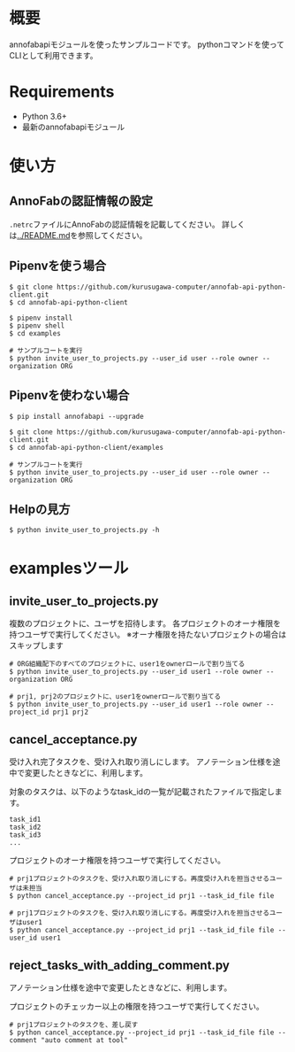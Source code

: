# 概要
annofabapiモジュールを使ったサンプルコードです。
pythonコマンドを使ってCLIとして利用できます。

# Requirements
* Python 3.6+
* 最新のannofabapiモジュール

# 使い方

## AnnoFabの認証情報の設定
`.netrc`ファイルにAnnoFabの認証情報を記載してください。
詳しくは[../README.md](../README.md)を参照してください。

## Pipenvを使う場合

```
$ git clone https://github.com/kurusugawa-computer/annofab-api-python-client.git
$ cd annofab-api-python-client 

$ pipenv install
$ pipenv shell
$ cd examples

# サンプルコートを実行
$ python invite_user_to_projects.py --user_id user --role owner --organization ORG
```

## Pipenvを使わない場合

```
$ pip install annofabapi --upgrade

$ git clone https://github.com/kurusugawa-computer/annofab-api-python-client.git
$ cd annofab-api-python-client/examples

# サンプルコートを実行
$ python invite_user_to_projects.py --user_id user --role owner --organization ORG
```

## Helpの見方

```
$ python invite_user_to_projects.py -h
```


# examplesツール

## invite_user_to_projects.py
複数のプロジェクトに、ユーザを招待します。
各プロジェクトのオーナ権限を持つユーザで実行してください。
※オーナ権限を持たないプロジェクトの場合はスキップします

```
# ORG組織配下のすべてのプロジェクトに、user1をownerロールで割り当てる
$ python invite_user_to_projects.py --user_id user1 --role owner --organization ORG

# prj1, prj2のプロジェクトに、user1をownerロールで割り当てる
$ python invite_user_to_projects.py --user_id user1 --role owner --project_id prj1 prj2
```

## cancel_acceptance.py
受け入れ完了タスクを、受け入れ取り消しにします。
アノテーション仕様を途中で変更したときなどに、利用します。

対象のタスクは、以下のようなtask_idの一覧が記載されたファイルで指定します。

```
task_id1
task_id2
task_id3
...
```

プロジェクトのオーナ権限を持つユーザで実行してください。

```
# prj1プロジェクトのタスクを、受け入れ取り消しにする。再度受け入れを担当させるユーザは未担当
$ python cancel_acceptance.py --project_id prj1 --task_id_file file

# prj1プロジェクトのタスクを、受け入れ取り消しにする。再度受け入れを担当させるユーザはuser1
$ python cancel_acceptance.py --project_id prj1 --task_id_file file --user_id user1
```

## reject_tasks_with_adding_comment.py
アノテーション仕様を途中で変更したときなどに、利用します。

プロジェクトのチェッカー以上の権限を持つユーザで実行してください。

```
# prj1プロジェクトのタスクを、差し戻す
$ python cancel_acceptance.py --project_id prj1 --task_id_file file --comment "auto comment at tool"
```

